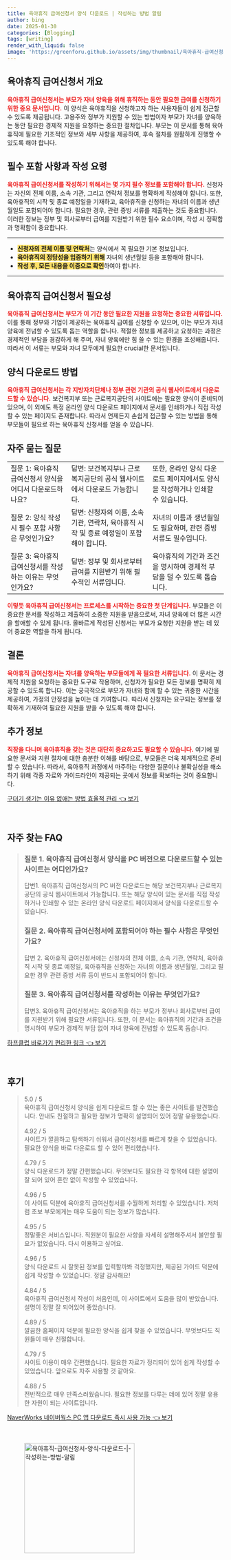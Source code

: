 ```yaml
---
title: 육아휴직 급여신청서 양식 다운로드 | 작성하는 방법 알림
author: bing
date: 2025-01-30
categories: [Blogging]
tags: [writing]
render_with_liquid: false
image: 'https://greenforu.github.io/assets/img/thumbnail/육아휴직-급여신청서-양식-다운로드-|-작성하는-방법-알림.webp'
---
```



<h2 id='육아휴직 급여신청서 개요'>육아휴직 급여신청서 개요</h2>

<p><b><span style="color: #ee2323;">육아휴직 급여신청서는 부모가 자녀 양육을 위해 휴직하는 동안 필요한 급여를 신청하기 위한 중요 문서입니다.</span></b> 이 양식은 육아휴직을 신청하고자 하는 사용자들이 쉽게 접근할 수 있도록 제공됩니다. 고용주와 정부가 지원할 수 있는 방법이자 부모가 자녀를 양육하는 동안 필요한 경제적 지원을 요청하는 중요한 절차입니다. 부모는 이 문서를 통해 육아휴직에 필요한 기초적인 정보와 세부 사항을 제공하여, 후속 절차를 원활하게 진행할 수 있도록 해야 합니다.</p>

<h2 id='필수 포함 사항과 작성 요령'>필수 포함 사항과 작성 요령</h2>

<p><b><span style="color: #ee2323;">육아휴직 급여신청서를 작성하기 위해서는 몇 가지 필수 정보를 포함해야 합니다.</span></b> 신청자는 자신의 전체 이름, 소속 기관, 그리고 연락처 정보를 명확하게 작성해야 합니다. 또한, 육아휴직의 시작 및 종료 예정일을 기재하고, 육아휴직을 신청하는 자녀의 이름과 생년월일도 포함되어야 합니다. 필요한 경우, 관련 증빙 서류를 제출하는 것도 중요합니다. 이러한 정보는 정부 및 회사로부터 급여를 지원받기 위한 필수 요소이며, 작성 시 정확함과 명확함이 중요합니다.</p>

<hr />

<ul>
    <li><b><span style="background-color: #ffe066;">신청자의 전체 이름 및 연락처</span></b>는 양식에서 꼭 필요한 기본 정보입니다.</li>
    <li><b><span style="background-color: #ffe066;">육아휴직의 정당성을 입증하기 위해</span></b> 자녀의 생년월일 등을 포함해야 합니다.</li>
    <li><b><span style="background-color: #ffe066;">작성 후, 모든 내용을 이중으로 확인</span></b>하여야 합니다.</li>
</ul>

<hr />

<h2 id='육아휴직 급여신청서 필요성'>육아휴직 급여신청서 필요성</h2>

<p><b><span style="color: #ee2323;">육아휴직 급여신청서는 부모가 이 기간 동안 필요한 지원을 요청하는 중요한 서류입니다.</span></b> 이를 통해 정부와 기업이 제공하는 육아휴직 급여를 신청할 수 있으며, 이는 부모가 자녀 양육에 전념할 수 있도록 돕는 역할을 합니다. 적절한 정보를 제공하고 요청하는 과정은 경제적인 부담을 경감하게 해 주며, 자녀 양육에만 힘 쓸 수 있는 환경을 조성해줍니다. 따라서 이 서류는 부모와 자녀 모두에게 필요한 crucial한 문서입니다.</p>

<h2 id='양식 다운로드 방법'>양식 다운로드 방법</h2>

<p><b><span style="color: #ee2323;">육아휴직 급여신청서는 각 지방자치단체나 정부 관련 기관의 공식 웹사이트에서 다운로드할 수 있습니다.</span></b> 보건복지부 또는 근로복지공단의 사이트에는 필요한 양식이 준비되어 있으며, 이 외에도 특정 온라인 양식 다운로드 페이지에서 문서를 인쇄하거나 직접 작성할 수 있는 페이지도 존재합니다. 따라서 언제든지 손쉽게 접근할 수 있는 방법을 통해 부모들이 필요로 하는 육아휴직 신청서를 얻을 수 있습니다.</p>

<h2 id='자주 묻는 질문'>자주 묻는 질문</h2>

<table>
    <tr>
        <td>질문 1: 육아휴직 급여신청서 양식을 어디서 다운로드하나요?</td>
        <td>답변: 보건복지부나 근로복지공단의 공식 웹사이트에서 다운로드 가능합니다.</td>
        <td>또한, 온라인 양식 다운로드 페이지에서도 양식을 작성하거나 인쇄할 수 있습니다.</td>
    </tr>
    <tr>
        <td>질문 2: 양식 작성 시 필수 포함 사항은 무엇인가요?</td>
        <td>답변: 신청자의 이름, 소속 기관, 연락처, 육아휴직 시작 및 종료 예정일이 포함해야 합니다.</td>
        <td>자녀의 이름과 생년월일도 필요하며, 관련 증빙 서류도 필수입니다.</td>
    </tr>
    <tr>
        <td>질문 3: 육아휴직 급여신청서를 작성하는 이유는 무엇인가요?</td>
        <td>답변: 정부 및 회사로부터 급여를 지원받기 위해 필수적인 서류입니다.</td>
        <td>육아휴직의 기간과 조건을 명시하여 경제적 부담을 덜 수 있도록 돕습니다.</td>
    </tr>
</table>

<p><b><span style="color: #ee2323;">이렇듯 육아휴직 급여신청서는 프로세스를 시작하는 중요한 첫 단계입니다.</span></b> 부모들은 이 중요한 문서를 작성하고 제출하여 소중한 지원을 받음으로써, 자녀 양육에 더 많은 시간을 할애할 수 있게 됩니다. 올바르게 작성된 신청서는 부모가 요청한 지원을 받는 데 있어 중요한 역할을 하게 됩니다.</p>

<h2 id='결론'>결론</h2>

<p><b><span style="color: #ee2323;">육아휴직 급여신청서는 자녀를 양육하는 부모들에게 꼭 필요한 서류입니다.</span></b> 이 문서는 경제적 지원을 요청하는 중요한 도구로 작용하며, 신청자가 필요한 모든 정보를 명확히 제공할 수 있도록 합니다. 이는 궁극적으로 부모가 자녀와 함께 할 수 있는 귀중한 시간을 제공하여, 가정의 안정성을 높이는 데 기여합니다. 따라서 신청자는 요구되는 정보를 정확하게 기재하여 필요한 지원을 받을 수 있도록 해야 합니다.</p>

<h2 id='추가 정보'>추가 정보</h2>

<p><b><span style="color: #ee2323;">직장을 다니며 육아휴직을 갖는 것은 대단히 중요하고도 필요할 수 있습니다.</span></b> 여기에 필요한 문서와 지원 절차에 대한 충분한 이해를 바탕으로, 부모들은 더욱 체계적으로 준비할 수 있습니다. 따라서, 육아휴직 과정에서 마주하는 다양한 질문이나 불확실성을 해소하기 위해 각종 자료와 가이드라인이 제공되는 곳에서 정보를 확보하는 것이 중요합니다.</p>


<p><a class="click-button" title="구더기 생기는 이유 없애는 방법 효율적 관리" href="https://greenforu.github.io/posts/%EA%B5%AC%EB%8D%94%EA%B8%B0-%EC%83%9D%EA%B8%B0%EB%8A%94-%EC%9D%B4%EC%9C%A0-%EC%97%86%EC%95%A0%EB%8A%94-%EB%B0%A9%EB%B2%95-%ED%9A%A8%EC%9C%A8%EC%A0%81-%EA%B4%80%EB%A6%AC/" rel="dofollow">구더기 생기는 이유 없애는 방법 효율적 관리 👈 보기</a></p><br>
<h2 id='자주_찾는_FAQ'>자주 찾는 FAQ</h2>
<div itemscope="" itemtype="https://schema.org/FAQPage"> 
<blockquote> 
<div itemscope="" itemprop="mainEntity" itemtype="https://schema.org/Question"> 
<h3 itemprop="name">질문 1. 육아휴직 급여신청서 양식을 PC 버전으로 다운로드할 수 있는 사이트는 어디인가요?</h3> 
<div itemscope="" itemprop="acceptedAnswer" itemtype="https://schema.org/Answer"> 
<span itemprop="text"> 
<p>답변1. 육아휴직 급여신청서의 PC 버전 다운로드는 해당 보건복지부나 근로복지공단의 공식 웹사이트에서 가능합니다. 또는 해당 양식이 있는 문서를 직접 작성하거나 인쇄할 수 있는 온라인 양식 다운로드 페이지에서 양식을 다운로드할 수 있습니다.</p> 
</span> 
</div> 
</div> 

<div itemscope="" itemprop="mainEntity" itemtype="https://schema.org/Question"> 
<h3 itemprop="name">질문 2. 육아휴직 급여신청서에 포함되어야 하는 필수 사항은 무엇인가요?</h3> 
<div itemscope="" itemprop="acceptedAnswer" itemtype="https://schema.org/Answer"> 
<span itemprop="text"> 
<p>답변 2. 육아휴직 급여신청서에는 신청자의 전체 이름, 소속 기관, 연락처, 육아휴직 시작 및 종료 예정일, 육아휴직을 신청하는 자녀의 이름과 생년월일, 그리고 필요한 경우 관련 증빙 서류 등이 반드시 포함되어야 합니다.</p> 
</span> 
</div> 
</div> 

<div itemscope="" itemprop="mainEntity" itemtype="https://schema.org/Question"> 
<h3 itemprop="name">질문 3. 육아휴직 급여신청서를 작성하는 이유는 무엇인가요?</h3> 
<div itemscope="" itemprop="acceptedAnswer" itemtype="https://schema.org/Answer"> 
<span itemprop="text"> 
<p>답변3. 육아휴직 급여신청서는 육아휴직을 하는 부모가 정부나 회사로부터 급여를 지원받기 위해 필요한 서류입니다. 또한, 이 문서는 육아휴직의 기간과 조건을 명시하여 부모가 경제적 부담 없이 자녀 양육에 전념할 수 있도록 돕습니다.</p> 
</span> 
</div> 
</div> 
</blockquote> 
</div>
<p><a class="click-button" title="하프클럽 바로가기 편리한 링크" href="https://greenforu.github.io/posts/%ED%95%98%ED%94%84%ED%81%B4%EB%9F%BD-%EB%B0%94%EB%A1%9C%EA%B0%80%EA%B8%B0-%ED%8E%B8%EB%A6%AC%ED%95%9C-%EB%A7%81%ED%81%AC/" rel="dofollow">하프클럽 바로가기 편리한 링크 👈 보기</a></p><br>
<h2 id='후기'>후기</h2>
<div itemscope itemtype="https://schema.org/Product">
  <blockquote>
  <div itemprop="review" itemscope itemtype="https://schema.org/Review">
      <div itemprop="reviewRating" itemscope itemtype="https://schema.org/Rating"> <span itemprop="ratingValue">5.0</span> / <span itemprop="bestRating">5</span> </div>
      <span itemprop="reviewBody">육아휴직 급여신청서 양식을 쉽게 다운로드 할 수 있는 좋은 사이트를 발견했습니다. 안내도 친절하고 필요한 정보가 명확히 설명되어 있어 정말 유용했습니다.</span>
  </div>
  <br>
  <div itemprop="review" itemscope itemtype="https://schema.org/Review">
      <div itemprop="reviewRating" itemscope itemtype="https://schema.org/Rating"> <span itemprop="ratingValue">4.92</span> / <span itemprop="bestRating">5</span> </div>
      <span itemprop="reviewBody">사이트가 깔끔하고 탐색하기 쉬워서 급여신청서를 빠르게 찾을 수 있었습니다. 필요한 양식을 바로 다운로드 할 수 있어 편리했습니다.</span>
  </div>
  <br>
  <div itemprop="review" itemscope itemtype="https://schema.org/Review">
      <div itemprop="reviewRating" itemscope itemtype="https://schema.org/Rating"> <span itemprop="ratingValue">4.79</span> / <span itemprop="bestRating">5</span> </div>
      <span itemprop="reviewBody">양식 다운로드가 정말 간편했습니다. 무엇보다도 필요한 각 항목에 대한 설명이 잘 되어 있어 혼란 없이 작성할 수 있었습니다.</span>
  </div>
  <br>
  <div itemprop="review" itemscope itemtype="https://schema.org/Review">
      <div itemprop="reviewRating" itemscope itemtype="https://schema.org/Rating"> <span itemprop="ratingValue">4.96</span> / <span itemprop="bestRating">5</span> </div>
      <span itemprop="reviewBody">이 사이트 덕분에 육아휴직 급여신청서를 수월하게 처리할 수 있었습니다. 저처럼 초보 부모에게는 매우 도움이 되는 정보가 많습니다.</span>
  </div>
  <br>
  <div itemprop="review" itemscope itemtype="https://schema.org/Review">
      <div itemprop="reviewRating" itemscope itemtype="https://schema.org/Rating"> <span itemprop="ratingValue">4.95</span> / <span itemprop="bestRating">5</span> </div>
      <span itemprop="reviewBody">정말좋은 서비스입니다. 직원분이 필요한 사항을 자세히 설명해주셔서 불안할 필요가 없었습니다. 다시 이용하고 싶어요.</span>
  </div>
  <br>
  <div itemprop="review" itemscope itemtype="https://schema.org/Review">
      <div itemprop="reviewRating" itemscope itemtype="https://schema.org/Rating"> <span itemprop="ratingValue">4.96</span> / <span itemprop="bestRating">5</span> </div>
      <span itemprop="reviewBody">양식 다운로드 시 잘못된 정보를 입력할까봐 걱정했지만, 제공된 가이드 덕분에 쉽게 작성할 수 있었습니다. 정말 감사해요!</span>
  </div>
  <br>
  <div itemprop="review" itemscope itemtype="https://schema.org/Review">
      <div itemprop="reviewRating" itemscope itemtype="https://schema.org/Rating"> <span itemprop="ratingValue">4.84</span> / <span itemprop="bestRating">5</span> </div>
      <span itemprop="reviewBody">육아휴직 급여신청서 작성이 처음인데, 이 사이트에서 도움을 많이 받았습니다. 설명이 정말 잘 되어있어 좋았습니다.</span>
  </div>
  <br>
  <div itemprop="review" itemscope itemtype="https://schema.org/Review">
      <div itemprop="reviewRating" itemscope itemtype="https://schema.org/Rating"> <span itemprop="ratingValue">4.89</span> / <span itemprop="bestRating">5</span> </div>
      <span itemprop="reviewBody">깔끔한 홈페이지 덕분에 필요한 양식을 쉽게 찾을 수 있었습니다. 무엇보다도 직원들이 매우 친절합니다.</span>
  </div>
  <br>
  <div itemprop="review" itemscope itemtype="https://schema.org/Review">
      <div itemprop="reviewRating" itemscope itemtype="https://schema.org/Rating"> <span itemprop="ratingValue">4.79</span> / <span itemprop="bestRating">5</span> </div>
      <span itemprop="reviewBody">사이트 이용이 매우 간편했습니다. 필요한 자료가 정리되어 있어 쉽게 작성할 수 있었습니다. 앞으로도 자주 사용할 것 같아요.</span>
  </div>
  <br>
  <div itemprop="review" itemscope itemtype="https://schema.org/Review">
      <div itemprop="reviewRating" itemscope itemtype="https://schema.org/Rating"> <span itemprop="ratingValue">4.88</span> / <span itemprop="bestRating">5</span> </div>
      <span itemprop="reviewBody">전반적으로 매우 만족스러웠습니다. 필요한 정보를 다루는 데에 있어 정말 유용한 자원이 되는 사이트입니다.</span>
  </div>
  </blockquote>
</div>
<p><a class="click-button" title="NaverWorks 네이버웍스 PC 앱 다운로드 즉시 사용 가능" href="https://greenforu.github.io/posts/NaverWorks-%EB%84%A4%EC%9D%B4%EB%B2%84%EC%9B%8D%EC%8A%A4-PC-%EC%95%B1-%EB%8B%A4%EC%9A%B4%EB%A1%9C%EB%93%9C-%EC%A6%89%EC%8B%9C-%EC%82%AC%EC%9A%A9-%EA%B0%80%EB%8A%A5/" rel="dofollow">NaverWorks 네이버웍스 PC 앱 다운로드 즉시 사용 가능 👈 보기</a></p><br>
<figure class="image"><img src="https://greenforu.github.io/assets/img/thumbnail/육아휴직-급여신청서-양식-다운로드-|-작성하는-방법-알림.webp" alt="육아휴직-급여신청서-양식-다운로드-|-작성하는-방법-알림" width="256" height="256"></figure>